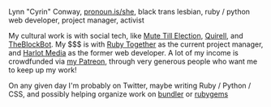 Lynn "Cyrin" Conway, [pronoun.is/she](pronoun.is/she), black trans lesbian, ruby / python web developer, project manager, activist

My cultural work is with social tech, like [Mute Till Election](https://twitter.com/lynncyrin/status/720841089641394177), [Quirell](http://gitlab.com/collectqt/quirell), and [TheBlockBot](http://theblockbot.herokuapp.com). My $$$ is with [Ruby Together](https://rubytogether.org/) as the current project manager, and [Harlot Media](http://harlot.media) as the former web developer. A lot of my income is crowdfunded via [my Patreon](https://www.patreon.com/lynncyrin), through very generous people who want me to keep up my work!

On any given day I'm probably on Twitter, maybe writing Ruby / Python / CSS, and possibly helping organize work on [bundler](https://github.com/bundler/bundler) or [rubygems](https://github.com/rubygems/rubygems)

